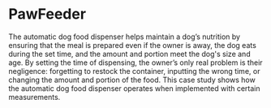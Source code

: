 # PawFeeder

The automatic dog food dispenser helps maintain a dog’s nutrition by ensuring that the meal is prepared even if the owner is away, the dog eats during the set time, and the amount and portion meet the dog's size and age. By setting the time of dispensing, the owner’s only real problem is their negligence: forgetting to restock the container, inputting the wrong time, or changing the amount and portion of the food. This case study shows how the automatic dog food dispenser operates when implemented with certain measurements.